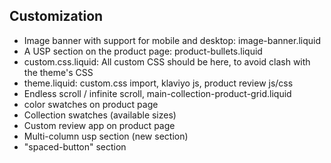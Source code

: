 ## Customization

* Image banner with support for mobile and desktop: image-banner.liquid
* A USP section on the product page: product-bullets.liquid
* custom.css.liquid: All custom CSS should be here, to avoid clash with the theme's CSS
* theme.liquid: custom.css import, klaviyo js, product review js/css
* Endless scroll / infinite scroll, main-collection-product-grid.liquid
* color swatches on product page
* Collection swatches (available sizes)
* Custom review app on product page
* Multi-column usp section (new section)
* "spaced-button" section
